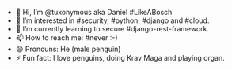 - 👋 Hi, I’m @tuxonymous aka Daniel #LikeABosch
- 👀 I’m interested in #security, #python, #django and #cloud.
- 🌱 I’m currently learning to secure #django-rest-framework.
- 📫 How to reach me: #never :-)
- 😄 Pronouns: He (male penguin)
- ⚡ Fun fact: I love penguins, doing Krav Maga and playing organ.

<!---
tuxonymous/tuxonymous is a ✨ special ✨ repository because its `README.md` (this file) appears on your GitHub profile.
You can click the Preview link to take a look at your changes.
--->
